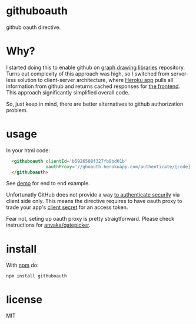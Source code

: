 # githuboauth

github oauth directive.

# Why?

I started doing this to enable github on [graph drawing libraries](https://github.com/anvaka/graph-drawing-libraries) repository. Turns out complexity of this approach was high, so I switched from server-less solution to client-server architecture, where [Heroku app](https://github.com/anvaka/graph-drawing-stats) pulls all information from github and returns cached responses for [the frontend](http://anvaka.github.io/graph-drawing-libraries/#/all). This approach significantly simplified overall code.

So, just keep in mind, there are better alternatives to github authorization problem.

# usage

In your html code:

``` html
  <githuboauth clientId='b5926508f327fb8bd01b'
               oauthProxy='//ghoauth.herokuapp.com/authenticate/[code]'>
  </githuboauth>
```

See [demo](https://github.com/anvaka/githuboauth/tree/master/demo/basic) for 
end to end example.

Unfortunatly GitHub does not provide a way [to authenticate securily](https://developer.github.com/v3/oauth/#web-application-flow)
via client side only. This means the directive requires to have oauth proxy to
trade your app's [client secret](https://developer.github.com/v3/oauth/#github-redirects-back-to-your-site)
for an access token.

Fear not, seting up oauth proxy is pretty straigtforward. Please check instructions
for [anvaka/gatepicker](https://github.com/anvaka/gatekeeper).


# install

With [npm](https://npmjs.org) do:

```
npm install githuboauth
```

# license

MIT
